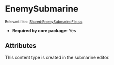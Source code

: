 # EnemySubmarine

<sup>Relevant files: [Shared:EnemySubmarineFile.cs](https://github.com/Regalis11/Barotrauma/blob/master/Barotrauma/BarotraumaShared/SharedSource/ContentManagement/ContentFile/EnemySubmarineFile.cs)</sup>
- **Required by core package:** Yes

## Attributes


This content type is created in the submarine editor.
